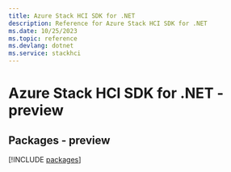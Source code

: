 ```yaml
---
title: Azure Stack HCI SDK for .NET
description: Reference for Azure Stack HCI SDK for .NET
ms.date: 10/25/2023
ms.topic: reference
ms.devlang: dotnet
ms.service: stackhci
---
```

# Azure Stack HCI SDK for .NET - preview
## Packages - preview
[!INCLUDE [packages](stack-hci-index.md)]
